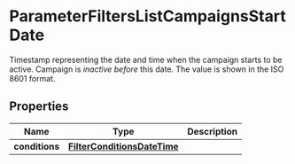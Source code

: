 

# ParameterFiltersListCampaignsStartDate

Timestamp representing the date and time when the campaign starts to be active. Campaign is *inactive before* this date. The value is shown in the ISO 8601 format.

## Properties

| Name | Type | Description |
|------------ | ------------- | ------------- |
|**conditions** | [**FilterConditionsDateTime**](FilterConditionsDateTime.md) |  |



